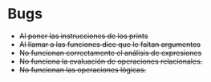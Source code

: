 # Bugs

- ~~Al poner las instrucciones de los prints~~
- ~~Al llamar a las funciones dice que le faltan argumentos~~
- ~~No funcionan correctamente el análisis de expresiones~~
- ~~No funciona la evaluación de operaciones relacionales.~~
- ~~No funcionan las operaciones lógicas.~~